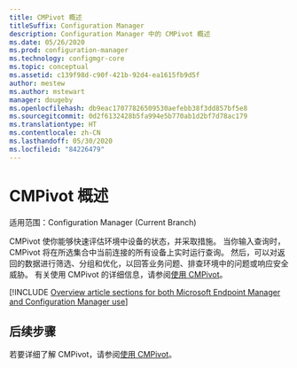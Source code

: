 ```yaml
---
title: CMPivot 概述
titleSuffix: Configuration Manager
description: Configuration Manager 中的 CMPivot 概述
ms.date: 05/26/2020
ms.prod: configuration-manager
ms.technology: configmgr-core
ms.topic: conceptual
ms.assetid: c139f98d-c90f-421b-92d4-ea1615fb9d5f
author: mestew
ms.author: mstewart
manager: dougeby
ms.openlocfilehash: db9eac17077826509530aefebb38f3dd857bf5e8
ms.sourcegitcommit: 0d2f6132428b5fa994e5b770ab1d2bf7d78ac179
ms.translationtype: HT
ms.contentlocale: zh-CN
ms.lasthandoff: 05/30/2020
ms.locfileid: "84226479"
---
```

# <a name="cmpivot-overview"></a>CMPivot 概述

适用范围：Configuration Manager (Current Branch)

CMPivot 使你能够快速评估环境中设备的状态，并采取措施。 当你输入查询时，CMPivot 将在所选集合中当前连接的所有设备上实时运行查询。 然后，可以对返回的数据进行筛选、分组和优化，以回答业务问题、排查环境中的问题或响应安全威胁。 有关使用 CMPivot 的详细信息，请参阅[使用 CMPivot](cmpivot.md)。

[!INCLUDE [Overview article sections for both Microsoft Endpoint Manager and Configuration Manager use](includes/cmpivot-overview-shared.md)]


## <a name="next-steps"></a>后续步骤

若要详细了解 CMPivot，请参阅[使用 CMPivot](cmpivot.md)。

